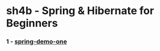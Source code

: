 sh4b - Spring & Hibernate for Beginners
=======================================

### 1 - [spring-demo-one](springdemoone)

